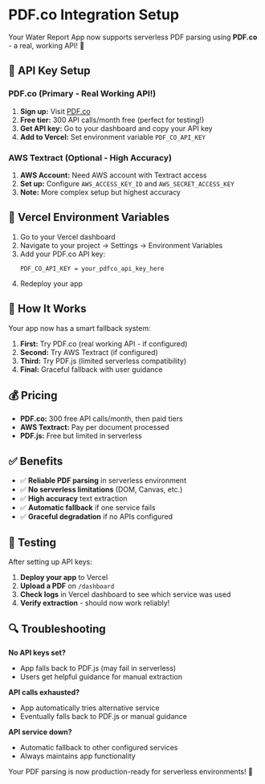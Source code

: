 # PDF.co Integration Setup

Your Water Report App now supports serverless PDF parsing using **PDF.co** - a real, working API! 🚀

## 🔑 API Key Setup

### PDF.co (Primary - Real Working API!)
1. **Sign up:** Visit [PDF.co](https://pdf.co)
2. **Free tier:** 300 API calls/month free (perfect for testing!)
3. **Get API key:** Go to your dashboard and copy your API key
4. **Add to Vercel:** Set environment variable `PDF_CO_API_KEY`

### AWS Textract (Optional - High Accuracy)
1. **AWS Account:** Need AWS account with Textract access
2. **Set up:** Configure `AWS_ACCESS_KEY_ID` and `AWS_SECRET_ACCESS_KEY`
3. **Note:** More complex setup but highest accuracy

## 🚀 Vercel Environment Variables

1. Go to your Vercel dashboard
2. Navigate to your project → Settings → Environment Variables
3. Add your PDF.co API key:
   ```
   PDF_CO_API_KEY = your_pdfco_api_key_here
   ```
4. Redeploy your app

## 🔄 How It Works

Your app now has a smart fallback system:

1. **First:** Try PDF.co (real working API - if configured)
2. **Second:** Try AWS Textract (if configured)
3. **Third:** Try PDF.js (limited serverless compatibility)
4. **Final:** Graceful fallback with user guidance

## 💰 Pricing

- **PDF.co:** 300 free API calls/month, then paid tiers
- **AWS Textract:** Pay per document processed
- **PDF.js:** Free but limited in serverless

## ✅ Benefits

- ✅ **Reliable PDF parsing** in serverless environment
- ✅ **No serverless limitations** (DOM, Canvas, etc.)
- ✅ **High accuracy** text extraction
- ✅ **Automatic fallback** if one service fails
- ✅ **Graceful degradation** if no APIs configured

## 🧪 Testing

After setting up API keys:

1. **Deploy your app** to Vercel
2. **Upload a PDF** on `/dashboard`
3. **Check logs** in Vercel dashboard to see which service was used
4. **Verify extraction** - should now work reliably!

## 🔍 Troubleshooting

**No API keys set?**
- App falls back to PDF.js (may fail in serverless)
- Users get helpful guidance for manual extraction

**API calls exhausted?**
- App automatically tries alternative service
- Eventually falls back to PDF.js or manual guidance

**API service down?**
- Automatic fallback to other configured services
- Always maintains app functionality

Your PDF parsing is now production-ready for serverless environments! 🎉
